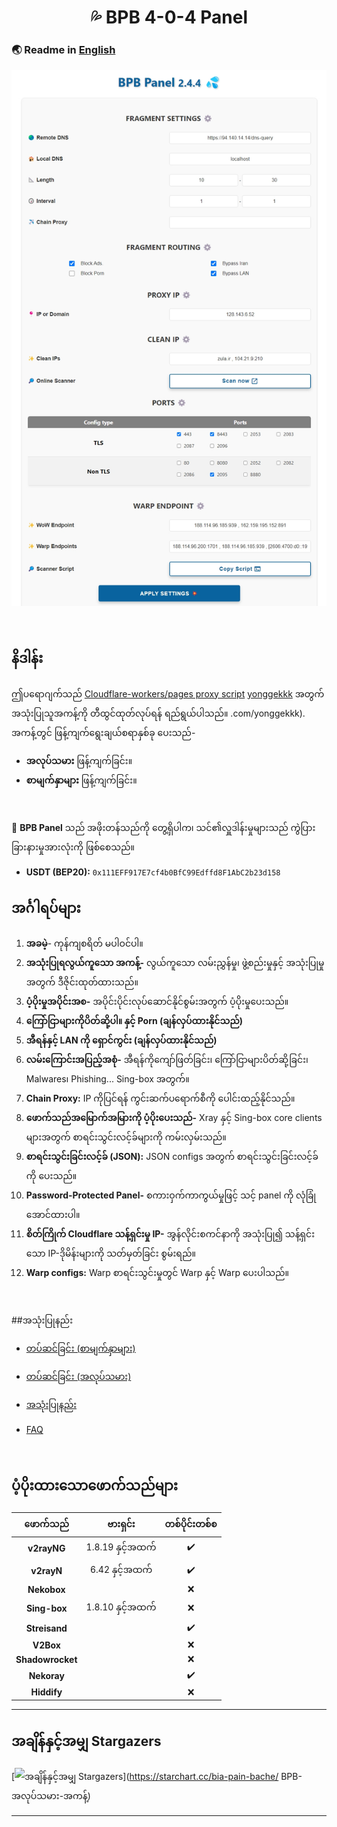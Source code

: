<h1 align="center">💦 BPB 4-0-4 Panel</h1>

### 🌏 Readme in [English](README.md)

<p align="center">
  <img src="docs/assets/images/Panel.jpg">
</p>
<br>

## နိဒါန်း
ဤပရောဂျက်သည် [Cloudflare-workers/pages proxy script](https://github.com/yonggekkk/Cloudflare-workers-pages-vless) [yonggekkk](https://github) အတွက် အသုံးပြုသူအကန့်ကို တီထွင်ထုတ်လုပ်ရန် ရည်ရွယ်ပါသည်။ .com/yonggekkk). အကန့်တွင် ဖြန့်ကျက်ရွေးချယ်စရာနှစ်ခု ပေးသည်- 
- **အလုပ်သမား** ဖြန့်ကျက်ခြင်း။
- **စာမျက်နှာများ** ဖြန့်ကျက်ခြင်း။
<br>

🌟 **BPB Panel** သည် အဖိုးတန်သည်ကို တွေ့ရှိပါက၊ သင်၏လှူဒါန်းမှုများသည် ကွဲပြားခြားနားမှုအားလုံးကို ဖြစ်စေသည်။
- **USDT (BEP20):** `0x111EFF917E7cf4b0BfC99Edffd8F1AbC2b23d158`

## အင်္ဂါရပ်များ

1. **အခမဲ့**- ကုန်ကျစရိတ် မပါဝင်ပါ။
2. **အသုံးပြုရလွယ်ကူသော အကန့်-** လွယ်ကူသော လမ်းညွှန်မှု၊ ဖွဲ့စည်းမှုနှင့် အသုံးပြုမှုအတွက် ဒီဇိုင်းထုတ်ထားသည်။
3. **ပံ့ပိုးမှုအပိုင်းအစ-** အပိုင်းပိုင်းလုပ်ဆောင်နိုင်စွမ်းအတွက် ပံ့ပိုးမှုပေးသည်။
4. **ကြော်ငြာများကိုပိတ်ဆို့ပါ။ နှင့် Porn (ချန်လှပ်ထားနိုင်သည်)**
5. **အီရန်နှင့် LAN ကို ရှောင်ကွင်း (ချန်လှပ်ထားနိုင်သည်)**
6. **လမ်းကြောင်းအပြည့်အစုံ-** အီရန်ကိုကျော်ဖြတ်ခြင်း၊ ကြော်ငြာများပိတ်ဆို့ခြင်း၊ Malwares၊ Phishing... Sing-box အတွက်။
7. **Chain Proxy:** IP ကိုပြင်ရန် ကွင်းဆက်ပရောက်စီကို ပေါင်းထည့်နိုင်သည်။
8. **ဖောက်သည်အမြောက်အမြားကို ပံ့ပိုးပေးသည်-** Xray နှင့် Sing-box core clients များအတွက် စာရင်းသွင်းလင့်ခ်များကို ကမ်းလှမ်းသည်။
9. **စာရင်းသွင်းခြင်းလင့်ခ် (JSON):** JSON configs အတွက် စာရင်းသွင်းခြင်းလင့်ခ်ကို ပေးသည်။
10. **Password-Protected Panel-** စကားဝှက်ကာကွယ်မှုဖြင့် သင့် panel ကို လုံခြုံအောင်ထားပါ။
11. **စိတ်ကြိုက် Cloudflare သန့်ရှင်းမှု IP-** အွန်လိုင်းစကင်နာကို အသုံးပြု၍ သန့်ရှင်းသော IP-ဒိုမိန်းများကို သတ်မှတ်ခြင်း စွမ်းရည်။
12. **Warp configs:** Warp စာရင်းသွင်းမှုတွင် Warp နှင့် Warp ပေးပါသည်။
<br>

##အသုံးပြုနည်း
- [တပ်ဆင်ခြင်း (စာမျက်နှာများ)](docs/pages_installation_fa.md)

- [တပ်ဆင်ခြင်း (အလုပ်သမား)](docs/worker_installation_fa.md)

- [အသုံးပြုနည်း](docs/configuration_fa.md)

- [FAQ](docs/faq.md)
<br>

## ပံ့ပိုးထားသောဖောက်သည်များ
| ဖောက်သည် | ဗားရှင်း | တစ်ပိုင်းတစ်စ |
| :-------------: | :-------------: | :-------------: |
| **v2rayNG** | 1.8.19 နှင့်အထက် | :heavy_check_mark: |
| **v2rayN** | 6.42 နှင့်အထက် | :heavy_check_mark: |
| **Nekobox** |   | :x: |
| **Sing-box** | 1.8.10 နှင့်အထက် | :x: |
| **Streisand** |   | :heavy_check_mark: |
| **V2Box** |   | :x: |
| **Shadowrocket** |   | :x: |
| **Nekoray** |   | :heavy_check_mark: |
| **Hiddify** |   | :x: |


---

## အချိန်နှင့်အမျှ Stargazers
[![အချိန်နှင့်အမျှ Stargazers](https://starchart.cc/bia-pain-bache/BPB-Worker-Panel.svg?variant=adaptive)](https://starchart.cc/bia-pain-bache/ BPB-အလုပ်သမား-အကန့်)

---

